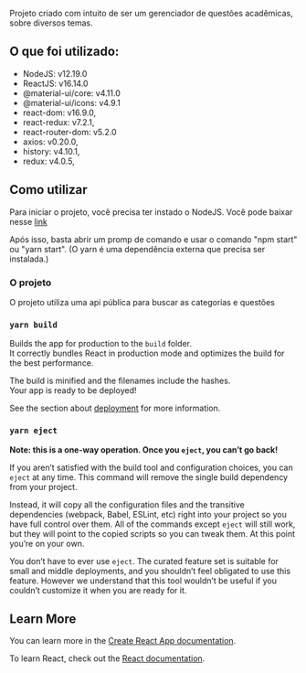 Projeto criado com intuito de ser um gerenciador de questões acadêmicas, sobre diversos temas.
## O que foi utilizado:

- NodeJS: v12.19.0
- ReactJS: v16.14.0
- @material-ui/core: v4.11.0
- @material-ui/icons: v4.9.1
- react-dom: v16.9.0,
- react-redux: v7.2.1,
- react-router-dom: v5.2.0
- axios: v0.20.0,
- history: v4.10.1,
- redux: v4.0.5,

## Como utilizar

Para iniciar o projeto, você precisa ter instado o NodeJS. Você pode baixar nesse [link](https://nodejs.org/en/download/)<br />

Após isso, basta abrir um promp de comando e usar o comando "npm start" ou "yarn start". (O yarn é uma dependência externa que precisa ser instalada.)

### O projeto

O projeto utiliza uma api pública para buscar as categorias e questões

### `yarn build`

Builds the app for production to the `build` folder.<br />
It correctly bundles React in production mode and optimizes the build for the best performance.

The build is minified and the filenames include the hashes.<br />
Your app is ready to be deployed!

See the section about [deployment](https://facebook.github.io/create-react-app/docs/deployment) for more information.

### `yarn eject`

**Note: this is a one-way operation. Once you `eject`, you can’t go back!**

If you aren’t satisfied with the build tool and configuration choices, you can `eject` at any time. This command will remove the single build dependency from your project.

Instead, it will copy all the configuration files and the transitive dependencies (webpack, Babel, ESLint, etc) right into your project so you have full control over them. All of the commands except `eject` will still work, but they will point to the copied scripts so you can tweak them. At this point you’re on your own.

You don’t have to ever use `eject`. The curated feature set is suitable for small and middle deployments, and you shouldn’t feel obligated to use this feature. However we understand that this tool wouldn’t be useful if you couldn’t customize it when you are ready for it.

## Learn More

You can learn more in the [Create React App documentation](https://facebook.github.io/create-react-app/docs/getting-started).

To learn React, check out the [React documentation](https://reactjs.org/).
